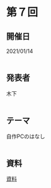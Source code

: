 # 第７回  
## 開催日  
2021/01/14  
<br>

## 発表者  
木下  
<br>

## テーマ  
自作PCのはなし  
<br>

## 資料  
[資料](https://tachibanahajime.github.io/group/no7/no7.pdf "第７回")  
<br>